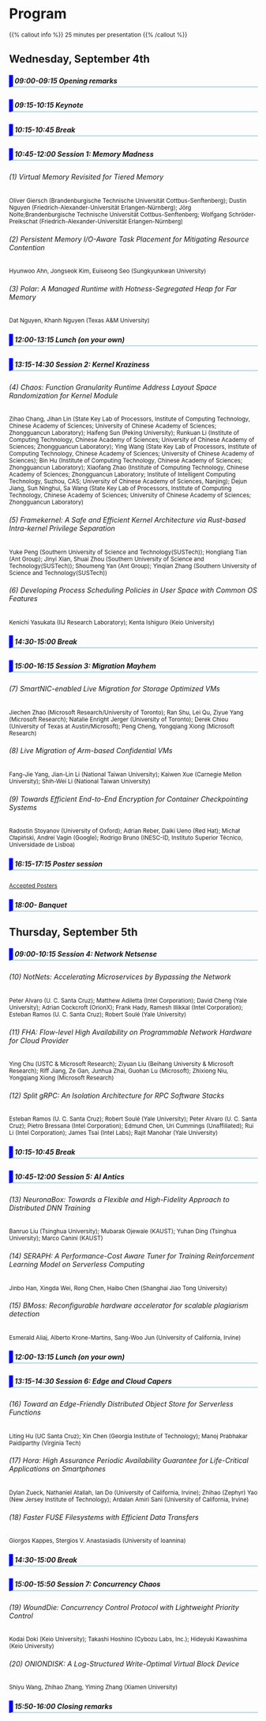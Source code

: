 ---
---
# Program

<style>
div.program h5 {
    border-bottom: solid 2px lightblue;
    border-left: solid 8px blue;
    padding: 0.2rem;
    margin-bottom: 1.5rem;
}
div.program p {
    font-size: smaller;
}
</style>
<div class="program">

{{% callout info %}}
25 minutes per presentation
{{% /callout %}}

## Wednesday, September 4th

##### 09:00-09:15 Opening remarks

##### 09:15-10:15 Keynote

##### 10:15-10:45 Break

##### 10:45-12:00 Session 1: Memory Madness

###### (1) Virtual Memory Revisited for Tiered Memory
<p>Oliver Giersch (Brandenburgische Technische Universität Cottbus-Senftenberg); Dustin Nguyen (Friedrich-Alexander-Universität Erlangen-Nürnberg); Jörg Nolte;Brandenburgische Technische Universität Cottbus-Senftenberg; Wolfgang Schröder-Preikschat (Friedrich-Alexander-Universität Erlangen-Nürnberg)</p>

###### (2) Persistent Memory I/O-Aware Task Placement for Mitigating Resource Contention
<p>Hyunwoo Ahn, Jongseok Kim, Euiseong Seo (Sungkyunkwan University)</p>

###### (3) Polar: A Managed Runtime with Hotness-Segregated Heap for Far Memory
<p>Dat Nguyen, Khanh Nguyen (Texas A&M University)</p>

##### 12:00-13:15 Lunch (on your own)

##### 13:15-14:30 Session 2: Kernel Kraziness

###### (4) Chaos: Function Granularity Runtime Address Layout Space Randomization for Kernel Module
<p>Zihao Chang, Jihan Lin (State Key Lab of Processors, Institute of Computing Technology, Chinese Academy of Sciences; University of Chinese Academy of Sciences; Zhongguancun Laboratory); Haifeng Sun (Peking University); Runkuan Li (Institute of Computing Technology, Chinese Academy of Sciences; University of Chinese Academy of Sciences; Zhongguancun Laboratory); Ying Wang (State Key Lab of Processors, Institute of Computing Technology, Chinese Academy of Sciences; University of Chinese Academy of Sciences); Bin Hu (Institute of Computing Technology, Chinese Academy of Sciences; Zhongguancun Laboratory); Xiaofang Zhao (Institute of Computing Technology, Chinese Academy of Sciences; Zhongguancun Laboratory; Institute of Intelligent Computing Technology, Suzhou, CAS; University of Chinese Academy of Sciences, Nanjing); Dejun Jiang, Sun Ninghui, Sa Wang (State Key Lab of Processors, Institute of Computing Technology, Chinese Academy of Sciences; University of Chinese Academy of Sciences; Zhongguancun Laboratory)</p>

###### (5) Framekernel: A Safe and Efficient Kernel Architecture via Rust-based Intra-kernel Privilege Separation
<p>Yuke Peng (Southern University of Science and Technology(SUSTech)); Hongliang Tian (Ant Group); Jinyi Xian, Shuai Zhou (Southern University of Science and Technology(SUSTech)); Shoumeng Yan (Ant Group); Yinqian Zhang (Southern University of Science and Technology(SUSTech))</p>

###### (6) Developing Process Scheduling Policies in User Space with Common OS Features
<p>Kenichi Yasukata (IIJ Research Laboratory); Kenta Ishiguro (Keio University)</p>

##### 14:30-15:00 Break

##### 15:00-16:15 Session 3: Migration Mayhem

###### (7) SmartNIC-enabled Live Migration for Storage Optimized VMs
<p>Jiechen Zhao (Microsoft Research/University of Toronto); Ran Shu, Lei Qu, Ziyue Yang (Microsoft Research); Natalie Enright Jerger (University of Toronto); Derek Chiou (University of Texas at Austin/Microsoft); Peng Cheng, Yongqiang Xiong (Microsoft Research)</p>

###### (8) Live Migration of Arm-based Confidential VMs
<p>Fang-Jie Yang, Jian-Lin Li (National Taiwan University); Kaiwen Xue (Carnegie Mellon University); Shih-Wei Li (National Taiwan University)</p>

###### (9) Towards Efficient End-to-End Encryption for Container Checkpointing Systems
<p>Radostin Stoyanov (University of Oxford); Adrian Reber, Daiki Ueno (Red Hat); Michał Cłapiński, Andrei Vagin (Google); Rodrigo Bruno (INESC-ID, Instituto Superior Técnico, Universidade de Lisboa)</p>

##### 16:15-17:15 Poster session

[Accepted Posters](/posters/)

##### 18:00- Banquet

## Thursday, September 5th

##### 09:00-10:15 Session 4: Network Netsense

###### (10) NotNets: Accelerating Microservices by Bypassing the Network
<p>Peter Alvaro (U. C. Santa Cruz); Matthew Adiletta (Intel Corporation); David Cheng (Yale University); Adrian Cockcroft (OrionX); Frank Hady, Ramesh Illikkal (Intel Corporation); Esteban Ramos (U. C. Santa Cruz); Robert Soulé (Yale University)</p>

###### (11) FHA: Flow-level High Availability on Programmable Network Hardware for Cloud Provider
<p>Ying Chu (USTC & Microsoft Research); Ziyuan Liu (Beihang University & Microsoft Research); Riff Jiang, Ze Gan, Junhua Zhai, Guohan Lu (Microsoft); Zhixiong Niu, Yongqiang Xiong (Microsoft Research)</p>

###### (12) Split gRPC: An Isolation Architecture for RPC Software Stacks
<p>Esteban Ramos (U. C. Santa Cruz); Robert Soulé (Yale University); Peter Alvaro (U. C. Santa Cruz); Pietro Bressana (Intel Corporation); Edmund Chen, Uri Cummings (Unaffiliated); Rui Li (Intel Corporation); James Tsai (Intel Labs); Rajit Manohar (Yale University)</p>

##### 10:15-10:45 Break

##### 10:45-12:00 Session 5: AI Antics

###### (13) NeuronaBox: Towards a Flexible and High-Fidelity Approach to Distributed DNN Training
<p>Banruo Liu (Tsinghua University); Mubarak Ojewale (KAUST); Yuhan Ding (Tsinghua University); Marco Canini (KAUST)</p>

###### (14) SERAPH: A Performance-Cost Aware Tuner for Training Reinforcement Learning Model on Serverless Computing
<p>Jinbo Han, Xingda Wei, Rong Chen, Haibo Chen (Shanghai Jiao Tong University)</p>

###### (15) BMoss: Reconfigurable hardware accelerator for scalable plagiarism detection
<p>Esmerald Aliaj, Alberto Krone-Martins, Sang-Woo Jun (University of California, Irvine)</p>

##### 12:00-13:15 Lunch (on your own)

##### 13:15-14:30 Session 6: Edge and Cloud Capers

###### (16) Toward an Edge-Friendly Distributed Object Store for Serverless Functions
<p>Liting Hu (UC Santa Cruz); Xin Chen (Georgia Institute of Technology); Manoj Prabhakar Paidiparthy (Virginia Tech)</p>

###### (17) Hora: High Assurance Periodic Availability Guarantee for Life-Critical Applications on Smartphones
<p>Dylan Zueck, Nathaniel Atallah, Ian Do (University of California, Irvine); Zhihao (Zephyr) Yao (New Jersey Institute of Technology); Ardalan Amiri Sani (University of California, Irvine)</p>

###### (18) Faster FUSE Filesystems with Efficient Data Transfers
<p>Giorgos Kappes, Stergios V. Anastasiadis (University of Ioannina)</p>

##### 14:30-15:00 Break

##### 15:00-15:50 Session 7: Concurrency Chaos

###### (19) WoundDie: Concurrency Control Protocol with Lightweight Priority Control
<p>Kodai Doki (Keio University); Takashi Hoshino (Cybozu Labs, Inc.); Hideyuki Kawashima (Keio University)</p>

###### (20) ONIONDISK: A Log-Structured Write-Optimal Virtual Block Device
<p>Shiyu Wang, Zhihao Zhang, Yiming Zhang (Xiamen University)</p>

##### 15:50-16:00 Closing remarks

</div>